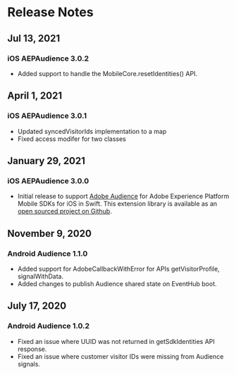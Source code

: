 # Release Notes

## Jul 13, 2021

### iOS AEPAudience 3.0.2

* Added support to handle the MobileCore.resetIdentities\(\) API.

## April 1, 2021

### iOS AEPAudience 3.0.1

* Updated syncedVisitorIds implementation to a map
* Fixed access modifer for two classes

## January 29, 2021

### iOS AEPAudience 3.0.0

* Initial release to support [Adobe Audience](./README.md) for Adobe Experience Platform Mobile SDKs for iOS in Swift. This extension library is available as an [open sourced project on Github](https://github.com/adobe/aepsdk-audience-ios/).

## November 9, 2020

### Android Audience 1.1.0

* Added support for AdobeCallbackWithError for APIs getVisitorProfile, signalWithData.
* Added changes to publish Audience shared state on EventHub boot.

## July 17, 2020

### Android Audience 1.0.2

* Fixed an issue where UUID was not returned in getSdkIdentities API response.
* Fixed an issue where customer visitor IDs were missing from Audience signals.
